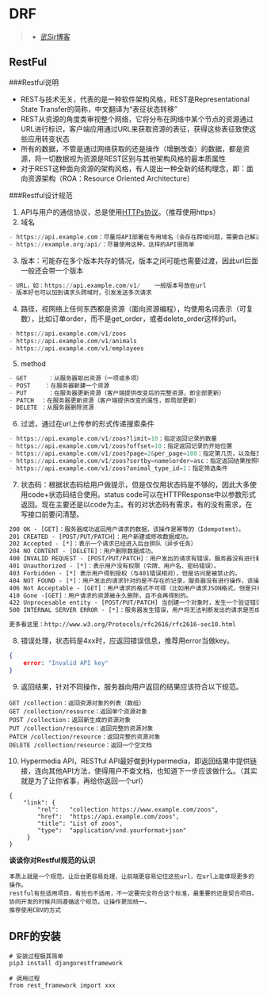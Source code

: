 # DRF

> - [武Sir博客](www.cnblogs.com/wupeiqi/articles/7805382.html)

## RestFul

###Restful说明

- REST与技术无关，代表的是一种软件架构风格，REST是Representational State Transfer的简称，中文翻译为“表征状态转移”
- REST从资源的角度类审视整个网络，它将分布在网络中某个节点的资源通过URL进行标识，客户端应用通过URL来获取资源的表征，获得这些表征致使这些应用转变状态
- 所有的数据，不管是通过网络获取的还是操作（增删改查）的数据，都是资源，将一切数据视为资源是REST区别与其他架构风格的最本质属性
- 对于REST这种面向资源的架构风格，有人提出一种全新的结构理念，即：面向资源架构（ROA：Resource Oriented Architecture）

###Restful设计规范

1. API与用户的通信协议，总是使用[HTTPs协议](http://www.ruanyifeng.com/blog/2014/02/ssl_tls.html)。（推荐使用https）
2. 域名 

```python
- https://api.example.com：尽量将API部署在专用域名（会存在跨域问题，需要自己解决）
- https://example.org/api/：尽量使用这种，这样的API很简单
```

3. 版本：可能存在多个版本共存的情况，版本之间可能也需要过渡，因此url后面一般还会带一个版本

```python
- URL，如：https://api.example.com/v1/    一般版本号放在url
- 版本好也可以加到请求头跨域时，引发发送多次请求
```

4. 路径，视网络上任何东西都是资源（面向资源编程），均使用名词表示（可复数），比如订单order，而不是get_order，或者delete_order这样的url。

```python
- https://api.example.com/v1/zoos
- https://api.example.com/v1/animals
- https://api.example.com/v1/employees
```

5. method

```python
- GET      ：从服务器取出资源（一项或多项）
- POST    ：在服务器新建一个资源
- PUT      ：在服务器更新资源（客户端提供改变后的完整资源，即全部更新）
- PATCH  ：在服务器更新资源（客户端提供改变的属性，即局部更新）
- DELETE ：从服务器删除资源
```

6. 过滤，通过在url上传参的形式传递搜索条件

```python
- https://api.example.com/v1/zoos?limit=10：指定返回记录的数量
- https://api.example.com/v1/zoos?offset=10：指定返回记录的开始位置
- https://api.example.com/v1/zoos?page=2&per_page=100：指定第几页，以及每页的记录数
- https://api.example.com/v1/zoos?sortby=name&order=asc：指定返回结果按照哪个属性排序，以及排序顺序
- https://api.example.com/v1/zoos?animal_type_id=1：指定筛选条件
```

7. 状态码：根据状态码给用户做提示，但是仅仅用状态码是不够的，因此大多使用code+状态码结合使用。status code可以在HTTPResponse中以参数形式返回。现在主要还是以code为主。有的对状态码有需求，有的没有需求，在写接口前要问清楚。

```html
200 OK - [GET]：服务器成功返回用户请求的数据，该操作是幂等的（Idempotent）。
201 CREATED - [POST/PUT/PATCH]：用户新建或修改数据成功。
202 Accepted - [*]：表示一个请求已经进入后台排队（异步任务）
204 NO CONTENT - [DELETE]：用户删除数据成功。
400 INVALID REQUEST - [POST/PUT/PATCH]：用户发出的请求有错误，服务器没有进行新建或修改数据的操作，该操作是幂等的。
401 Unauthorized - [*]：表示用户没有权限（令牌、用户名、密码错误）。
403 Forbidden - [*] 表示用户得到授权（与401错误相对），但是访问是被禁止的。
404 NOT FOUND - [*]：用户发出的请求针对的是不存在的记录，服务器没有进行操作，该操作是幂等的。
406 Not Acceptable - [GET]：用户请求的格式不可得（比如用户请求JSON格式，但是只有XML格式）。
410 Gone -[GET]：用户请求的资源被永久删除，且不会再得到的。
422 Unprocesable entity - [POST/PUT/PATCH] 当创建一个对象时，发生一个验证错误。
500 INTERNAL SERVER ERROR - [*]：服务器发生错误，用户将无法判断发出的请求是否成功。

更多看这里：http://www.w3.org/Protocols/rfc2616/rfc2616-sec10.html
```

8. 错误处理，状态码是4xx时，应返回错误信息，推荐用error当做key。

```json
{
    error: "Invalid API key"
}
```

9. 返回结果，针对不同操作，服务器向用户返回的结果应该符合以下规范。

```
GET /collection：返回资源对象的列表（数组）
GET /collection/resource：返回单个资源对象
POST /collection：返回新生成的资源对象
PUT /collection/resource：返回完整的资源对象
PATCH /collection/resource：返回完整的资源对象
DELETE /collection/resource：返回一个空文档
```

10. Hypermedia API，RESTful API最好做到Hypermedia，即返回结果中提供链接，连向其他API方法，使得用户不查文档，也知道下一步应该做什么。（其实就是为了让你省事，再给你返回一个url）

```
{
    "link": {
        "rel":   "collection https://www.example.com/zoos",
        "href":  "https://api.example.com/zoos",
        "title": "List of zoos",
        "type":  "application/vnd.yourformat+json"
     }
}
```

**谈谈你对Restful规范的认识**

```
本质上就是一个规范，让后台更容易处理，让前端更容易记住这些url，在url上能体现更多的操作。
restful有些适用项目，有些也不适用，不一定要完全符合这个标准，最重要的还是契合项目。
协同开发的时候共同遵循这个规范，让操作更加统一。
推荐使用CBV的方式
```

## DRF的安装

```shell
# 安装过程极其简单
pip3 install djangorestframework

# 调用过程
from rest_framework import xxx
```